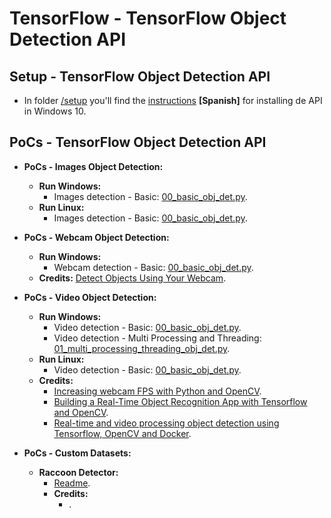 # TensorFlow - TensorFlow Object Detection API

## Setup - TensorFlow Object Detection API

* In folder [/setup](setup) you'll find the [instructions](setup/tf_object_detection_api_setup_w10.pdf) **[Spanish]** for installing de API in Windows 10.

## PoCs - TensorFlow Object Detection API

* **PoCs - Images Object Detection:**
  * **Run Windows:**
    * Images detection - Basic: [00_basic_obj_det.py](src/images/windows/00_basic_obj_det.py).
  * **Run Linux:**
    * Images detection - Basic: [00_basic_obj_det.py](src/images/linux/00_basic_obj_det.py).

* **PoCs - Webcam Object Detection:**
  * **Run Windows:**
    * Webcam detection - Basic: [00_basic_obj_det.py](src/webcam/00_basic_obj_det.py).
  * **Credits:** [Detect Objects Using Your Webcam](https://tensorflow-object-detection-api-tutorial.readthedocs.io/en/latest/camera.html).

* **PoCs - Video Object Detection:**
  * **Run Windows:**
    * Video detection - Basic: [00_basic_obj_det.py](src/videos/windows/00_basic_obj_det.py).
    * Video detection - Multi Processing and Threading: [01_multi_processing_threading_obj_det.py](src/videos/windows/01_multi_processing_threading_obj_det.py).
  * **Run Linux:**
    * Video detection - Basic: [00_basic_obj_det.py](src/videos/linux/00_basic_obj_det.py).
  * **Credits:**
    * [Increasing webcam FPS with Python and OpenCV](https://www.pyimagesearch.com/2015/12/21/increasing-webcam-fps-with-python-and-opencv/).
    * [Building a Real-Time Object Recognition App with Tensorflow and OpenCV](https://towardsdatascience.com/building-a-real-time-object-recognition-app-with-tensorflow-and-opencv-b7a2b4ebdc32).
    * [Real-time and video processing object detection using Tensorflow, OpenCV and Docker](https://towardsdatascience.com/real-time-and-video-processing-object-detection-using-tensorflow-opencv-and-docker-2be1694726e5).

* **PoCs - Custom Datasets:**
  * **Raccoon Detector:**
    * [Readme](src/raccoon_detector/README.md).
    * **Credits:**
      * []().
